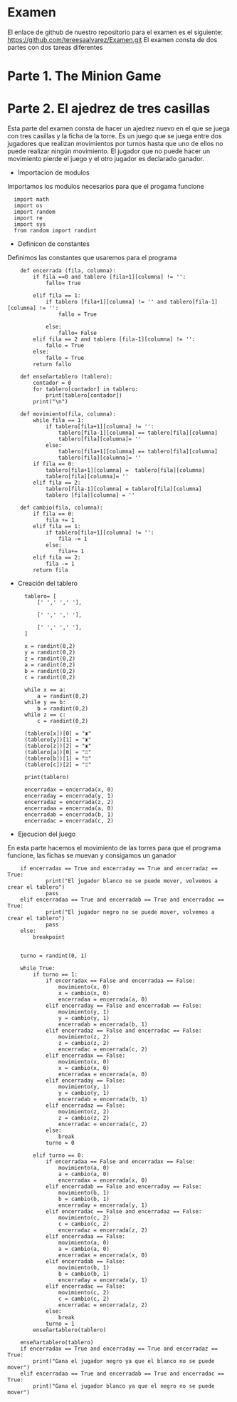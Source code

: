 # Examen

El enlace de github de nuestro repositorio para el examen es el siguiente:  https://github.com/tereesaalvarez/Examen.git
El examen consta de dos partes con dos tareas diferentes

# Parte 1. The Minion Game

# Parte 2. El ajedrez de tres casillas
Esta parte del examen consta de hacer un ajedrez nuevo en el que se juega con tres casillas y la ficha de la torre.  Es un juego que se juega entre
dos jugadores que realizan movimientos por turnos hasta que uno de ellos no puede realizar ningún movimiento. El jugador que no puede hacer un movimiento pierde el juego y el otro jugador es declarado ganador.

* Importacion de modulos

Importamos los modulos necesarios para que el progama funcione
  
      import math 
      import os
      import random
      import re
      import sys
      from random import randint

* Definicon de constantes

Definimos las constantes que usaremos para el programa

        def encerrada (fila, columna):
            if fila ==0 and tablero [fila+1][columna] != '':
                fallo= True

            elif fila == 1:
                if tablero [fila+1][columna] != '' and tablero[fila-1][columna] != '':
                    fallo = True

                else:
                    fallo= False
            elif fila == 2 and tablero [fila-1][columna] != '':
                fallo = True
            else:
                fallo = True
            return fallo

        def enseñartablero (tablero):
            contador = 0
            for tablero[contador] in tablero:
                print(tablero[contador])
            print("\n")

        def movimiento(fila, columna):
            while fila == 1:
                if tablero[fila+1][columna] != '':
                    tablero[fila-1][columna] == tablero[fila][columna]
                    tablero[fila][columna]= ''
                else:
                    tablero[fila+1][columna] == tablero[fila][columna]
                    tablero[fila][columna]= ''
            if fila == 0:
                tablero[fila+1][columna] =  tablero[fila][columna]
                tablero[fila][columna]= ''
            elif fila == 2:
                tablero[fila-1][columna] = tablero[fila][columna]
                tablero [fila][columna] = ''

        def cambio(fila, columna):
            if fila == 0:
                fila += 1
            elif fila == 1:
                if tablero[fila+1][columna] != '':
                    fila -= 1
                else:
                    fila+= 1
            elif fila == 2:
                fila -= 1
            return fila
            
* Creación del tablero

        tablero= [
            [' ',' ',' '],

            [' ',' ',' '],

            [' ',' ',' '],
        ]

        x = randint(0,2)
        y = randint(0,2)
        z = randint(0,2)
        a = randint(0,2)
        b = randint(0,2)
        c = randint(0,2)

        while x == a:
            a = randint(0,2)
        while y == b:
            b = randint(0,2)
        while z == c:
            c = randint(0,2)

        (tablero[x])[0] = "♜"
        (tablero[y])[1] = "♜"
        (tablero[z])[2] = "♜"
        (tablero[a])[0] = "♖"
        (tablero[b])[1] = "♖"
        (tablero[c])[2] = "♖"

        print(tablero)

        encerradax = encerrada(x, 0)
        encerraday = encerrada(y, 1)
        encerradaz = encerrada(z, 2)
        encerradaa = encerrada(a, 0)
        encerradab = encerrada(b, 1)
        encerradac = encerrada(c, 2)
        
        
* Ejecucion del juego

En esta parte hacemos el movimiento de las torres para que el programa funcione, las fichas se muevan y consigamos un ganador

        if encerradax == True and encerraday == True and encerradaz == True:
                print("El jugador blanco no se puede mover, volvemos a crear el tablero")
                pass
        elif encerradaa == True and encerradab == True and encerradac == True:
                print("El jugador negro no se puede mover, volvemos a crear el tablero")
                pass
        else:
            breakpoint


        turno = randint(0, 1)

        while True:
            if turno == 1:
                if encerradax == False and encerradaa == False:
                    movimiento(x, 0)
                    x = cambio(x, 0)
                    encerradaa = encerrada(a, 0)
                elif encerraday == False and encerradab == False:
                    movimiento(y, 1)
                    y = cambio(y, 1)
                    encerradab = encerrada(b, 1)
                elif encerradaz == False and encerradac == False:
                    movimiento(z, 2)
                    z = cambio(z, 2)
                    encerradac = encerrada(c, 2)
                elif encerradax == False:
                    movimiento(x, 0)
                    x = cambio(x, 0)
                    encerradaa = encerrada(a, 0)
                elif encerraday == False:
                    movimiento(y, 1)
                    y = cambio(y, 1)
                    encerradab = encerrada(b, 1)
                elif encerradaz == False:
                    movimiento(z, 2)
                    z = cambio(z, 2)
                    encerradac = encerrada(c, 2)
                else:
                    break
                turno = 0

            elif turno == 0:
                if encerradaa == False and encerradax == False:
                    movimiento(a, 0)
                    a = cambio(a, 0)
                    encerradax = encerrada(x, 0)
                elif encerradab == False and encerraday == False:
                    movimiento(b, 1)
                    b = cambio(b, 1)
                    encerraday = encerrada(y, 1)
                elif encerradac == False and encerradaz == False:
                    movimiento(c, 2)
                    c = cambio(c, 2)
                    encerradaz = encerrada(z, 2)
                elif encerradaa == False:
                    movimiento(a, 0)
                    a = cambio(a, 0)
                    encerradax = encerrada(x, 0)
                elif encerradab == False:
                    movimiento(b, 1)
                    b = cambio(b, 1)
                    encerraday = encerrada(y, 1)
                elif encerradac == False:
                    movimiento(c, 2)
                    c = cambio(c, 2)
                    encerradac = encerrada(z, 2)
                else:
                    break
                turno = 1
            enseñartablero(tablero)

        enseñartablero(tablero)
        if encerradax == True and encerraday == True and encerradaz == True:
            print("Gana el jugador negro ya que el blanco no se puede mover")
        elif encerradaa == True and encerradab == True and encerradac == True:
            print("Gana el jugador blanco ya que el negro no se puede mover")

